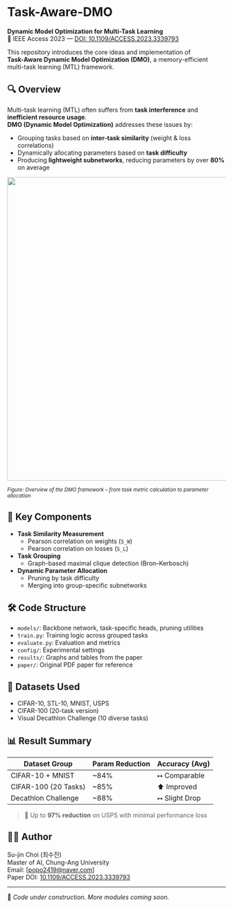 # Task-Aware-DMO

**Dynamic Model Optimization for Multi-Task Learning**  
📄 IEEE Access 2023 — [DOI: 10.1109/ACCESS.2023.3339793](https://doi.org/10.1109/ACCESS.2023.3339793)

This repository introduces the core ideas and implementation of  
**Task-Aware Dynamic Model Optimization (DMO)**, a memory-efficient multi-task learning (MTL) framework.


## 🔍 Overview

Multi-task learning (MTL) often suffers from **task interference** and **inefficient resource usage**.  
**DMO (Dynamic Model Optimization)** addresses these issues by:

- Grouping tasks based on **inter-task similarity** (weight & loss correlations)
- Dynamically allocating parameters based on **task difficulty**
- Producing **lightweight subnetworks**, reducing parameters by over **80%** on average

<p align="center">
  <img src="https://github.com/sujin-choi/Task-Aware-DMO/blob/main/dmo_overview.png" width="700"/>
</p>
<sub><i>Figure: Overview of the DMO framework – from task metric calculation to parameter allocation</i></sub>

## 🎯 Key Components

- **Task Similarity Measurement**
  - Pearson correlation on weights (`S_W`)
  - Pearson correlation on losses (`S_L`)
- **Task Grouping**
  - Graph-based maximal clique detection (Bron–Kerbosch)
- **Dynamic Parameter Allocation**
  - Pruning by task difficulty
  - Merging into group-specific subnetworks


## 🛠️ Code Structure

- `models/`: Backbone network, task-specific heads, pruning utilities
- `train.py`: Training logic across grouped tasks
- `evaluate.py`: Evaluation and metrics
- `config/`: Experimental settings
- `results/`: Graphs and tables from the paper
- `paper/`: Original PDF paper for reference

## 🧪 Datasets Used

- CIFAR-10, STL-10, MNIST, USPS
- CIFAR-100 (20-task version)
- Visual Decathlon Challenge (10 diverse tasks)


## 📊 Result Summary

| Dataset Group         | Param Reduction | Accuracy (Avg)   |
|----------------------|-----------------|------------------|
| CIFAR-10 + MNIST     | ~84%            | ⭤ Comparable     |
| CIFAR-100 (20 Tasks) | ~85%            | ⬆️ Improved       |
| Decathlon Challenge  | ~88%            | ⭤ Slight Drop     |

> 🔹 Up to **97% reduction** on USPS with minimal performance loss


## 🧑‍💻 Author

Su-jin Choi (최수진)  
Master of AI, Chung-Ang University  
Email: [popo2419@naver.com]  
Paper DOI: [10.1109/ACCESS.2023.3339793](https://doi.org/10.1109/ACCESS.2023.3339793)

---

🔧 _Code under construction. More modules coming soon._
